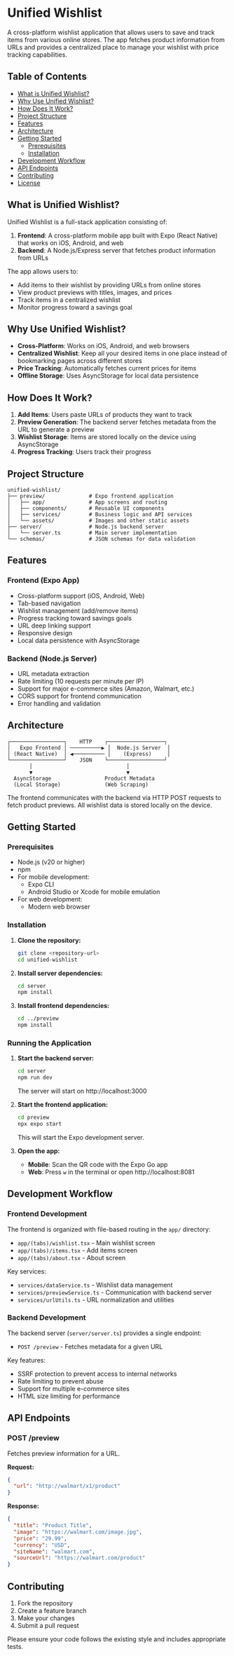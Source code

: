 # Unified Wishlist

A cross-platform wishlist application that allows users to save and track items from various online stores. The app fetches product information from URLs and provides a centralized place to manage your wishlist with price tracking capabilities.

## Table of Contents

- [What is Unified Wishlist?](#what-is-unified-wishlist)
- [Why Use Unified Wishlist?](#why-use-unified-wishlist)
- [How Does It Work?](#how-does-it-work)
- [Project Structure](#project-structure)
- [Features](#features)
- [Architecture](#architecture)
- [Getting Started](#getting-started)
  - [Prerequisites](#prerequisites)
  - [Installation](#installation)
- [Development Workflow](#development-workflow)
- [API Endpoints](#api-endpoints)
- [Contributing](#contributing)
- [License](#license)

## What is Unified Wishlist?

Unified Wishlist is a full-stack application consisting of:

1. **Frontend**: A cross-platform mobile app built with Expo (React Native) that works on iOS, Android, and web
2. **Backend**: A Node.js/Express server that fetches product information from URLs

The app allows users to:
- Add items to their wishlist by providing URLs from online stores
- View product previews with titles, images, and prices
- Track items in a centralized wishlist
- Monitor progress toward a savings goal

## Why Use Unified Wishlist?

- **Cross-Platform**: Works on iOS, Android, and web browsers
- **Centralized Wishlist**: Keep all your desired items in one place instead of bookmarking pages across different stores
- **Price Tracking**: Automatically fetches current prices for items
- **Offline Storage**: Uses AsyncStorage for local data persistence

## How Does It Work?

1. **Add Items**: Users paste URLs of products they want to track
2. **Preview Generation**: The backend server fetches metadata from the URL to generate a preview
3. **Wishlist Storage**: Items are stored locally on the device using AsyncStorage
4. **Progress Tracking**: Users track their progress

## Project Structure

```
unified-wishlist/
├── preview/              # Expo frontend application
│   ├── app/              # App screens and routing
│   ├── components/       # Reusable UI components
│   ├── services/         # Business logic and API services
│   └── assets/           # Images and other static assets
├── server/               # Node.js backend server
│   └── server.ts         # Main server implementation
└── schemas/              # JSON schemas for data validation
```

## Features

### Frontend (Expo App)
- Cross-platform support (iOS, Android, Web)
- Tab-based navigation
- Wishlist management (add/remove items)
- Progress tracking toward savings goals
- URL deep linking support
- Responsive design
- Local data persistence with AsyncStorage

### Backend (Node.js Server)
- URL metadata extraction
- Rate limiting (10 requests per minute per IP)
- Support for major e-commerce sites (Amazon, Walmart, etc.)
- CORS support for frontend communication
- Error handling and validation

## Architecture

```
┌─────────────────┐    HTTP    ┌──────────────────┐
│   Expo Frontend │ ──────────▶ │  Node.js Server  │
│ (React Native)  │ ◀────────── │    (Express)     │
└─────────────────┘    JSON    └──────────────────┘
       │                              │
       ▼                              ▼
  AsyncStorage                 Product Metadata
  (Local Storage)              (Web Scraping)
```

The frontend communicates with the backend via HTTP POST requests to fetch product previews. All wishlist data is stored locally on the device.

## Getting Started

### Prerequisites

- Node.js (v20 or higher)
- npm
- For mobile development:
  - Expo CLI
  - Android Studio or Xcode for mobile emulation
- For web development:
  - Modern web browser

### Installation

1. **Clone the repository:**
   ```bash
   git clone <repository-url>
   cd unified-wishlist
   ```

2. **Install server dependencies:**
   ```bash
   cd server
   npm install
   ```

3. **Install frontend dependencies:**
   ```bash
   cd ../preview
   npm install
   ```

### Running the Application

1. **Start the backend server:**
   ```bash
   cd server
   npm run dev
   ```
   The server will start on http://localhost:3000

2. **Start the frontend application:**
   ```bash
   cd preview
   npx expo start
   ```
   This will start the Expo development server.

3. **Open the app:**
   - **Mobile**: Scan the QR code with the Expo Go app
   - **Web**: Press `w` in the terminal or open http://localhost:8081

## Development Workflow

### Frontend Development

The frontend is organized with file-based routing in the `app/` directory:
- `app/(tabs)/wishlist.tsx` - Main wishlist screen
- `app/(tabs)/items.tsx` - Add items screen
- `app/(tabs)/about.tsx` - About screen

Key services:
- `services/dataService.ts` - Wishlist data management
- `services/previewService.ts` - Communication with backend server
- `services/urlUtils.ts` - URL normalization and utilities

### Backend Development

The backend server (`server/server.ts`) provides a single endpoint:
- `POST /preview` - Fetches metadata for a given URL

Key features:
- SSRF protection to prevent access to internal networks
- Rate limiting to prevent abuse
- Support for multiple e-commerce sites
- HTML size limiting for performance

## API Endpoints

### POST /preview

Fetches preview information for a URL.

**Request:**
```json
{
  "url": "http://walmart/x1/product"
}
```

**Response:**
```json
{
  "title": "Product Title",
  "image": "https://walmart.com/image.jpg",
  "price": "29.99",
  "currency": "USD",
  "siteName": "walmart.com",
  "sourceUrl": "https://walmart.com/product"
}
```

## Contributing

1. Fork the repository
2. Create a feature branch
3. Make your changes
4. Submit a pull request

Please ensure your code follows the existing style and includes appropriate tests.